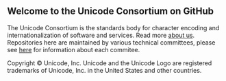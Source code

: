 ## Welcome to the Unicode Consortium on GitHub

The Unicode Consortium is the standards body for character encoding and internationalization of software and services. Read more [about us](https://unicode.org/).
Repositories here are maintained by various technical committees, please see [here](https://www.unicode.org/main.html) for information about each commitee.

Copyright © Unicode, Inc. Unicode and the Unicode Logo are registered trademarks of Unicode, Inc. in the United States and other countries.
